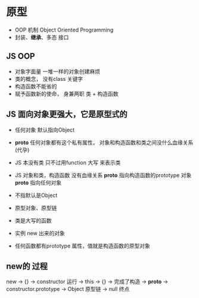 # 原型
- OOP 机制 Object Oriented Programming
- 封装、**继承**、多态 接口

## JS OOP
- 对象字面量 一堆一样的对象创建麻烦
- 类的概念， 没有class 关键字
- 构造函数不能省的
- 赋予函数新的使命， 身兼两职
  类 + 构造函数

## JS 面向对象更强大，它是原型式的
- 任何对象 默认指向Object
- __proto__ 
  任何对象都有这个私有属性， 对象和构造函数和类之间没什么血缘关系 (代孕)

- JS 本没有类
  只不过用function 大写 来表示类
- JS 对象和类，构造函数 没有血缘关系
  __proto__ 指向构造函数的prototype 对象
  __proto__ 指向任何对象
- 不指默认是Object
- 原型对象、原型链
- 类是大写的函数
- 实例 new 出来的对象
- 任何函数都有prototype 属性，值就是构造函数的原型对象
## new的 过程
new -> {} -> constructor 运行 -> this -> {} -> 完成了构造
-> __proto__ -> constructor.prototype -> Object  原型链
-> null 终点
  